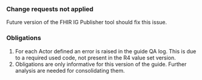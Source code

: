 ### Change requests not applied

Future version of the FHIR IG Publisher tool should fix this issue.

### Obligations

1. For each Actor defined an error is raised in the guide QA log.
This is due to a required used code, not present in the R4 value set version.
1. Obligations are only informative for this version of the guide. Further analysis are needed for consolidating them.

